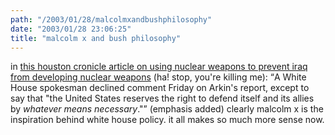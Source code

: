 ```yaml
---
path: "/2003/01/28/malcolmxandbushphilosophy" 
date: "2003/01/28 23:06:25" 
title: "malcolm x and bush philosophy" 
---
```

in <a href="http://www.chron.com/cs/CDA/story.hts/nation/1750749">this houston cronicle article on using nuclear weapons to prevent iraq from developing nuclear weapons</a> (ha! stop, you're killing me): <q>A White House spokesman declined comment Friday on Arkin's report, except to say that "the United States reserves the right to defend itself and its allies by *whatever means necessary*."</q> (emphasis added) clearly malcolm x is the inspiration behind white house policy. it all makes so much more sense now.